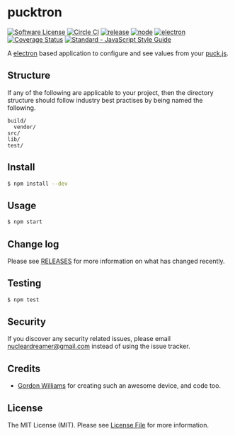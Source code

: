 # pucktron
[![Software License][ico-license]](LICENSE.md)
[![Circle CI](https://circleci.com/gh/nucleardreamer/pucktron/tree/master.svg?style=svg)](https://circleci.com/gh/nucleardreamer/pucktron)
[![release](https://img.shields.io/badge/release-v0.1.0-green.svg)](https://github.com/nucleardreamer/pucktron/releases/tag/0.1.0)
[![node](https://img.shields.io/badge/node-v6.5.0-green.svg)](https://github.com/nodejs/node/releases/tag/v6.5.0)
[![electron](https://img.shields.io/badge/electron-v1.4.13-green.svg)](https://github.com/electron/electron/releases/tag/v1.4.13)
[![Coverage Status](https://coveralls.io/repos/github/nucleardreamer/pucktron/badge.svg?branch=master&t=zYcBU6)](https://coveralls.io/github/nucleardreamer/pucktron?branch=master)
[![Standard - JavaScript Style Guide](https://img.shields.io/badge/code%20style-standard-green.svg)](http://standardjs.com/)

A [electron](http://electron.atom.io) based application to configure and see values from your [puck.js](http://www.puck-js.com/).

## Structure

If any of the following are applicable to your project, then the directory structure should follow industry best practises by being named the following.

```
build/
  vendor/
src/
lib/
test/
```


## Install
``` bash
$ npm install --dev
```

## Usage
``` bash
$ npm start
```
## Change log

Please see [RELEASES](https://github.com/nucleardreamer/pucktron/releases) for more information on what has changed recently.

## Testing

``` bash
$ npm test
```

## Security

If you discover any security related issues, please email nucleardreamer@gmail.com instead of using the issue tracker.

## Credits

- [Gordon Williams](https://github.com/gfwilliams) for creating such an awesome device, and code too.

## License

The MIT License (MIT). Please see [License File](LICENSE.md) for more information.

[ico-version]: https://img.shields.io/packagist/v/:vendor/:package_name.svg?style=flat-square
[ico-license]: https://img.shields.io/badge/license-MIT-brightgreen.svg?style=flat-square
[ico-code-quality]: https://img.shields.io/scrutinizer/g/:vendor/:package_name.svg?style=flat-square
[ico-downloads]: https://img.shields.io/packagist/dt/:vendor/:package_name.svg?style=flat-square

[link-author]: https://github.com/nucleardreamer
[link-contributors]: ../../contributors
